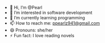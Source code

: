 - 👋 Hi, I’m @Pearl
- 👀 I’m interested in software development
- 🌱 I’m currently learning programming
- 📫 How to reach me: ppearlz941@gmail.com
- 😄 Pronouns: she/her
- ⚡ Fun fact: I love reading novels

<!---
Pearl1920/Pearl1920 is a ✨ special ✨ repository because its `README.md` (this file) appears on your GitHub profile.
You can click the Preview link to take a look at your changes.
--->
